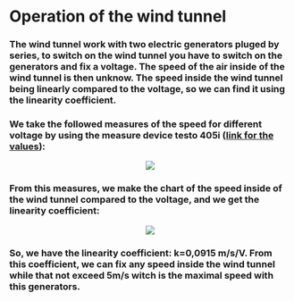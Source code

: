 # Operation of the wind tunnel
### The wind tunnel work with two electric generators pluged by series, to switch on the wind tunnel you have to switch on the generators and fix a voltage. The speed of the air inside of the wind tunnel is then unknow. The speed inside the wind tunnel being linearly compared to the voltage, so we can find it using the linearity coefficient.  
### We take the followed measures of the speed for different voltage by using the  measure device testo 405i ([link for the values](https://github.com/fluidodinamica/balance_tunel_de_viento/blob/main/Wind%20tunnel%20speed.csv)): 
<p align="center">
  <img src="https://user-images.githubusercontent.com/104587276/166726633-982b5b23-e235-4d93-97de-1e32b9c25ca0.png"/>
</p>  

### From this measures, we make the chart of the speed inside of the wind tunnel compared to the voltage, and we get the linearity coefficient:  
<p align="center">
  <img src="https://user-images.githubusercontent.com/104587276/166726834-45799595-1c08-4810-9092-f3cf6fead670.png"/>
</p>

### So, we have the linearity coefficient: k=0,0915 m/s/V. From this coefficient, we can fix any speed inside the wind tunnel while that not exceed 5m/s witch is the maximal speed with this generators.
